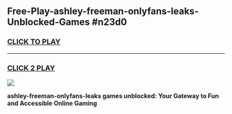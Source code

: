 
## Free-Play-ashley-freeman-onlyfans-leaks-Unblocked-Games #n23d0
<h3>
<a href="https://news.freeplayer.one?title=ashley-freeman-onlyfans-leaks&ref=8M">CLICK TO PLAY</a></h3>
<hr>

<h3>
<a href="https://news.freeplayer.one?title=ashley-freeman-onlyfans-leaks&ref=8M">CLICK 2 PLAY</a>
  
</h3>

<a href="https://news.freeplayer.one?title=ashley-freeman-onlyfans-leaks&ref=8M"><img src="https://clearcache.store/games.png"></a>


**ashley-freeman-onlyfans-leaks games unblocked: Your Gateway to Fun and Accessible Online Gaming**
